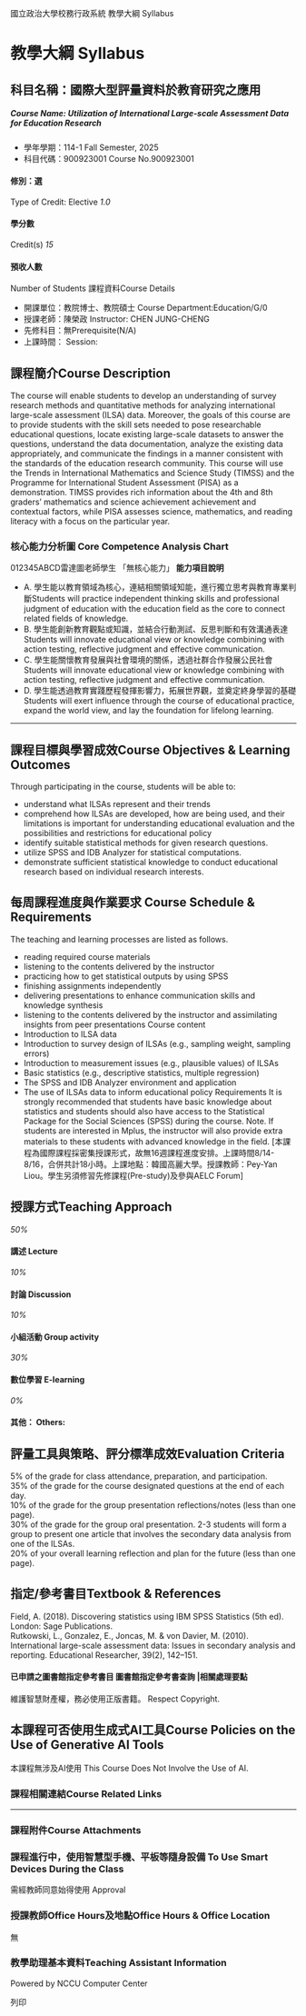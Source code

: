 國立政治大學校務行政系統 教學大綱 Syllabus
# 教學大綱 Syllabus
##  科目名稱：國際大型評量資料於教育研究之應用
#####  Course Name: Utilization of International Large-scale Assessment Data for Education Research
  * 學年學期：114-1 Fall Semester, 2025 
  * 科目代碼：900923001 Course No.900923001


#### 修別：選
Type of Credit: Elective 
_1.0_
#### 學分數
Credit(s)
_15_
#### 預收人數
Number of Students
課程資料Course Details
  * 開課單位：教院博士、教院碩士 Course Department:Education/G/0 
  * 授課老師：陳榮政 Instructor: CHEN JUNG-CHENG 
  * 先修科目：無Prerequisite(N/A)
  * 上課時間： Session: 


##  課程簡介Course Description
The course will enable students to develop an understanding of survey research methods and quantitative methods for analyzing international large-scale assessment (ILSA) data. Moreover, the goals of this course are to provide students with the skill sets needed to pose researchable educational questions, locate existing large-scale datasets to answer the questions, understand the data documentation, analyze the existing data appropriately, and communicate the findings in a manner consistent with the standards of the education research community. This course will use the Trends in International Mathematics and Science Study (TIMSS) and the Programme for International Student Assessment (PISA) as a demonstration. TIMSS provides rich information about the 4th and 8th graders’ mathematics and science achievement achievement and contextual factors, while PISA assesses science, mathematics, and reading literacy with a focus on the particular year.
###  核心能力分析圖 Core Competence Analysis Chart
012345ABCD雷達圖老師學生
「無核心能力」 
**能力項目說明**
  * A. 學生能以教育領域為核心，連結相關領域知能，進行獨立思考與教育專業判斷Students will practice independent thinking skills and professional judgment of education with the education field as the core to connect related fields of knowledge.
  * B. 學生能創新教育觀點或知識，並結合行動測試、反思判斷和有效溝通表達Students will innovate educational view or knowledge combining with action testing, reflective judgment and effective communication.
  * C. 學生能關懷教育發展與社會環境的關係，透過社群合作發展公民社會Students will innovate educational view or knowledge combining with action testing, reflective judgment and effective communication.
  * D. 學生能透過教育實踐歷程發揮影響力，拓展世界觀，並奠定終身學習的基礎Students will exert influence through the course of educational practice, expand the world view, and lay the foundation for lifelong learning.


* * *
##  課程目標與學習成效Course Objectives & Learning Outcomes 
Through participating in the course, students will be able to:  
- understand what ILSAs represent and their trends  
- comprehend how ILSAs are developed, how are being used, and their limitations is important for understanding educational evaluation and the possibilities and restrictions for educational policy  
- identify suitable statistical methods for given research questions.  
- utilize SPSS and IDB Analyzer for statistical computations.  
- demonstrate sufficient statistical knowledge to conduct educational research based on individual research interests.
##  每周課程進度與作業要求 Course Schedule & Requirements
The teaching and learning processes are listed as follows.  
- reading required course materials  
- listening to the contents delivered by the instructor  
- practicing how to get statistical outputs by using SPSS  
- finishing assignments independently  
- delivering presentations to enhance communication skills and knowledge synthesis  
- listening to the contents delivered by the instructor and assimilating insights from peer presentations
Course content
- Introduction to ILSA data  
- Introduction to survey design of ILSAs (e.g., sampling weight, sampling errors)  
- Introduction to measurement issues (e.g., plausible values) of ILSAs  
- Basic statistics (e.g., descriptive statistics, multiple regression)  
- The SPSS and IDB Analyzer environment and application  
- The use of ILSAs data to inform educational policy
Requirements
It is strongly recommended that students have basic knowledge about statistics and students should also have access to the Statistical Package for the Social Sciences (SPSS) during the course.
Note. If students are interested in Mplus, the instructor will also provide extra materials to these students with advanced knowledge in the field.
[本課程為國際課程採密集授課形式，故無16週課程進度安排。上課時間8/14-8/16，合併共計18小時。上課地點：韓國高麗大學。授課教師：Pey-Yan Liou。學生另須修習先修課程(Pre-study)及參與AELC Forum]
##  授課方式Teaching Approach
_50%_
####  講述 Lecture
_10%_
####  討論 Discussion
_10%_
####  小組活動 Group activity
_30%_
####  數位學習 E-learning
_0%_
####  其他： Others:
##  評量工具與策略、評分標準成效Evaluation Criteria
5% of the grade for class attendance, preparation, and participation.  
35% of the grade for the course designated questions at the end of each day.  
10% of the grade for the group presentation reflections/notes (less than one page).  
30% of the grade for the group oral presentation. 2-3 students will form a group to present one article that involves the secondary data analysis from one of the ILSAs.  
20% of your overall learning reflection and plan for the future (less than one page).
##  指定/參考書目Textbook & References
Field, A. (2018). Discovering statistics using IBM SPSS Statistics (5th ed). London: Sage Publications.  
Rutkowski, L., Gonzalez, E., Joncas, M. & von Davier, M. (2010). International large-scale assessment data: Issues in secondary analysis and reporting. Educational Researcher, 39(2), 142–151.
####  已申請之圖書館指定參考書目  圖書館指定參考書查詢 |相關處理要點
維護智慧財產權，務必使用正版書籍。 Respect Copyright.
##  本課程可否使用生成式AI工具Course Policies on the Use of Generative AI Tools
本課程無涉及AI使用 This Course Does Not Involve the Use of AI.
###  課程相關連結Course Related Links
* * *
###  課程附件Course Attachments
###  課程進行中，使用智慧型手機、平板等隨身設備 To Use Smart Devices During the Class
需經教師同意始得使用  Approval
###  授課教師Office Hours及地點Office Hours & Office Location
無
###  教學助理基本資料Teaching Assistant Information
Powered by NCCU Computer Center
  
列印

